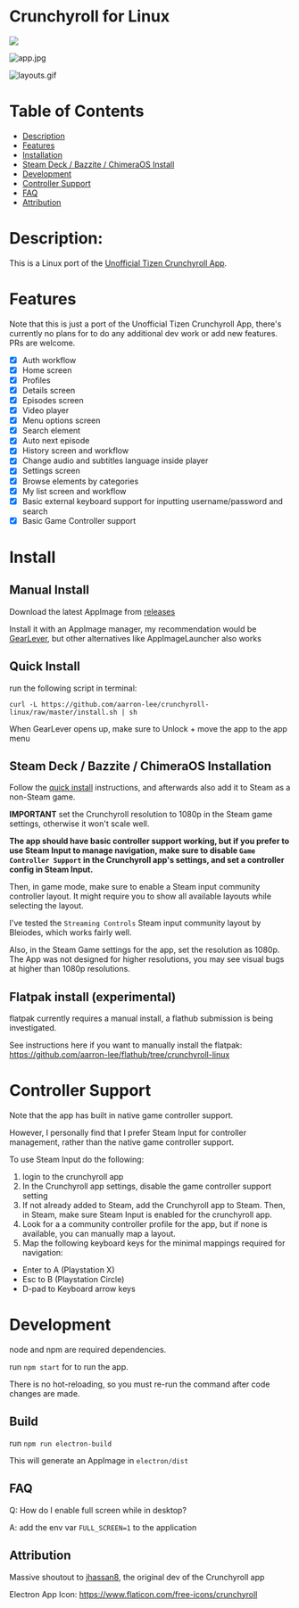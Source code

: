 # Crunchyroll for Linux

[![](https://img.shields.io/github/downloads/aarron-lee/crunchyroll-linux/total.svg)](https://github.com/aarron-lee/crunchyroll-linux/releases)

![app.jpg](https://raw.githubusercontent.com/aarron-lee/crunchyroll-tizen/master/app.jpg)

![layouts.gif](https://raw.githubusercontent.com/aarron-lee/crunchyroll-tizen/master/layouts.gif)

# Table of Contents

- [Description](#description)
- [Features](#features)
- [Installation](#install)
- [Steam Deck / Bazzite / ChimeraOS Install](#steam-deck--bazzite--chimeraos-installation)
- [Development](#development)
- [Controller Support](#controller-support)
- [FAQ](#FAQ)
- [Attribution](#attribution)

# Description:

This is a Linux port of the [Unofficial Tizen Crunchyroll App](https://github.com/jhassan8/crunchyroll-tizen).

# Features

Note that this is just a port of the Unofficial Tizen Crunchyroll App, there's currently no plans for to do any additional dev work or add new features. PRs are welcome.

- [x] Auth workflow
- [x] Home screen
- [x] Profiles
- [x] Details screen
- [x] Episodes screen
- [x] Video player
- [x] Menu options screen
- [x] Search element
- [x] Auto next episode
- [x] History screen and workflow
- [x] Change audio and subtitles language inside player
- [x] Settings screen
- [x] Browse elements by categories
- [x] My list screen and workflow
- [x] Basic external keyboard support for inputting username/password and search
- [x] Basic Game Controller support

# Install

## Manual Install

Download the latest AppImage from [releases](https://github.com/aarron-lee/crunchyroll-linux/releases)

Install it with an AppImage manager, my recommendation would be [GearLever](https://flathub.org/apps/it.mijorus.gearlever), but other alternatives like AppImageLauncher also works

## Quick Install

run the following script in terminal:

```
curl -L https://github.com/aarron-lee/crunchyroll-linux/raw/master/install.sh | sh
```

When GearLever opens up, make sure to Unlock + move the app to the app menu

## Steam Deck / Bazzite / ChimeraOS Installation

Follow the [quick install](#quick-install) instructions, and afterwards also add it to Steam as a non-Steam game.

**IMPORTANT** set the Crunchyroll resolution to 1080p in the Steam game settings, otherwise it won't scale well.

**The app should have basic controller support working, but if you prefer to use Steam Input to manage navigation, make sure to disable `Game Controller Support` in the Crunchyroll app's settings, and set a controller config in Steam Input.**

Then, in game mode, make sure to enable a Steam input community controller layout. It might require you to show all available layouts while selecting the layout.

I've tested the `Streaming Controls` Steam input community layout by Bleiodes, which works fairly well.

Also, in the Steam Game settings for the app, set the resolution as 1080p. The App was not designed for higher resolutions, you may see visual bugs at higher than 1080p resolutions.

## Flatpak install (experimental)

flatpak currently requires a manual install, a flathub submission is being investigated.

See instructions here if you want to manually install the flatpak: https://github.com/aarron-lee/flathub/tree/crunchyroll-linux

# Controller Support

Note that the app has built in native game controller support.

However, I personally find that I prefer Steam Input for controller management, rather than the native game controller support.

To use Steam Input do the following:

1. login to the crunchyroll app
2. In the Crunchyroll app settings, disable the game controller support setting
3. If not already added to Steam, add the Crunchyroll app to Steam. Then, in Steam, make sure Steam Input is enabled for the crunchyroll app.
4. Look for a a community controller profile for the app, but if none is available, you can manually map a layout.
5. Map the following keyboard keys for the minimal mappings required for navigation:

- Enter to A (Playstation X)
- Esc to B (Playstation Circle)
- D-pad to Keyboard arrow keys

# Development

node and npm are required dependencies.

run `npm start` for to run the app.

There is no hot-reloading, so you must re-run the command after code changes are made.

## Build

run `npm run electron-build`

This will generate an AppImage in `electron/dist`

## FAQ

Q: How do I enable full screen while in desktop?

A: add the env var `FULL_SCREEN=1` to the application

## Attribution

Massive shoutout to [jhassan8](https://github.com/jhassan8), the original dev of the Crunchyroll app

Electron App Icon: https://www.flaticon.com/free-icons/crunchyroll
